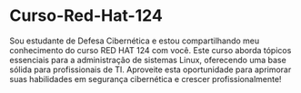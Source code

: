 # Curso-Red-Hat-124
Sou estudante de Defesa Cibernética e estou compartilhando meu conhecimento do curso RED HAT 124 com você. Este curso aborda tópicos essenciais para a administração de sistemas Linux, oferecendo uma base sólida para profissionais de TI. Aproveite esta oportunidade para aprimorar suas habilidades em segurança cibernética e crescer profissionalmente!
